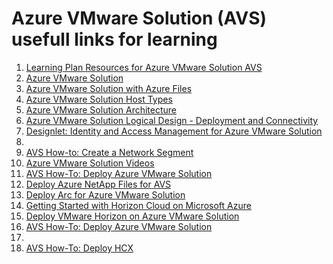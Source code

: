 # Azure VMware Solution (AVS) usefull links for learning </br>

1.  [Learning Plan Resources for Azure VMware Solution AVS](https://microsoft.github.io/PartnerResources/azure/infrastructure/azure-vmware-solution)
2.  [Azure VMware Solution](https://vmc.techzone.vmware.com/azure-vmware-solution)
3.  [Azure VMware Solution with Azure Files](https://vmc.techzone.vmware.com/vmware?share=video2915&title=azure-vmware-solution-with-azure-files)
4.  [Azure VMware Solution Host Types](https://vmc.techzone.vmware.com/resource/azure-vmware-solution-host-types)
5.  [Azure VMware Solution Architecture](https://vmc.techzone.vmware.com/avs-architecture)
6.  [Azure VMware Solution Logical Design - Deployment and Connectivity](https://vmc.techzone.vmware.com/azure-vmware-solution-logical-design-deployment-and-connectivity)
7.  [Designlet: Identity and Access Management for Azure VMware Solution](https://vmc.techzone.vmware.com/resource/designlet-identity-and-access-management-azure-vmware-solution)
8.  
9.  [AVS How-to: Create a Network Segment](https://vmc.techzone.vmware.com/vmware?share=video2920&title=avs-how-to-create-a-network-segment)
10.  [Azure VMware Solution Videos](https://vmc.techzone.vmware.com/avs-videos)
11. [AVS How-To: Deploy Azure VMware Solution](https://vmc.techzone.vmware.com/vmware?share=video2916&title=avs-how-to-deploy-azure-vmware-solution)
12. [Deploy Azure NetApp Files for AVS](https://vmc.techzone.vmware.com/?share=video2936&title=deploy-azure-netapp-files-for-avs)
13. [Deploy Arc for Azure VMware Solution](https://vmc.techzone.vmware.com/vmware?share=isim_demo2935&title=deploy-arc-for-azure-vmware-solution)
14. [Getting Started with Horizon Cloud on Microsoft Azure](https://pathfinder.vmware.com/v3/activity/vmware_horizon_horizon_cloud_azure_hol)
15. [Deploy VMware Horizon on Azure VMware Solution](https://vmc.techzone.vmware.com/deploy-vmware-horizon-azure-vmware-solution)
16. [AVS How-To: Deploy Azure VMware Solution](https://vmc.techzone.vmware.com/avs-videos#:~:text=AVS%20How%2DTo%3A%20Deploy%20Azure%20VMware%20Solution)
17. 
18. [AVS How-To: Deploy HCX](https://vmc.techzone.vmware.com/vmware?share=video2917&title=avs-how-to-deploy-hcx)
